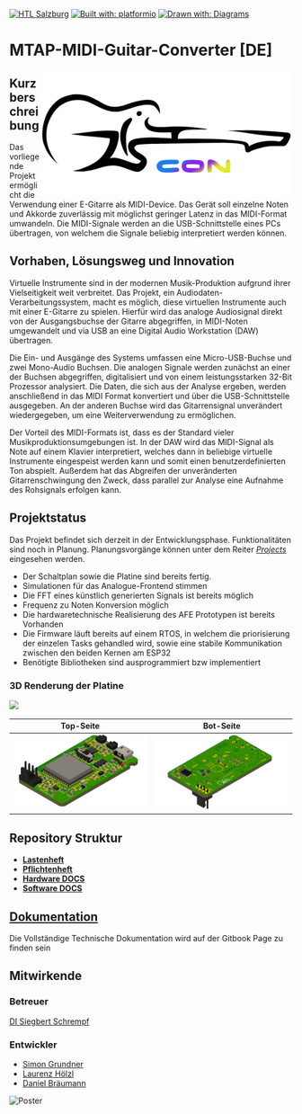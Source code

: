 [![HTL Salzburg](https://img.shields.io/badge/HTBLuVA-Elektronik%20und%20Technische%20Informatik-8a2be2)](http://www.htl-salzburg.ac.at/startseite.html)
[![Built with: platformio](https://img.shields.io/badge/built%20with-platformio-orange)](https://platformio.org/)
[![Drawn with: Diagrams](https://img.shields.io/badge/drawn%20with-diagrams.net-ff8c00)](https://app.diagrams.net/)

# MTAP-MIDI-Guitar-Converter [DE]
<picture>
 <source media="(prefers-color-scheme: dark)" srcset="/documentation/images/MTAP-logo-weiss.png" align="right" width="450px"/>
 <img alt="Logo" src="/documentation/images/MTAP-logo-schwarz.png" align="right" width="450px"/>
</picture>

## Kurzberschreibung
Das vorliegende Projekt ermöglicht die Verwendung einer E-Gitarre als MIDI-Device. Das Gerät soll einzelne Noten und Akkorde zuverlässig mit möglichst geringer Latenz in das MIDI-Format umwandeln. Die MIDI-Signale werden an die USB-Schnittstelle eines PCs übertragen, von welchem die Signale beliebig interpretiert werden können.

## Vorhaben, Lösungsweg und Innovation
Virtuelle Instrumente sind in der modernen Musik-Produktion aufgrund ihrer Vielseitigkeit weit verbreitet. Das Projekt, ein Audiodaten-Verarbeitungssystem, macht es möglich, diese virtuellen Instrumente auch mit einer E-Gitarre zu spielen. Hierfür wird das analoge Audiosignal direkt von der Ausgangsbuchse der Gitarre abgegriffen, in MIDI-Noten umgewandelt und via USB an eine Digital Audio Workstation (DAW) übertragen.

Die Ein- und Ausgänge des Systems umfassen eine Micro-USB-Buchse und zwei Mono-Audio Buchsen. Die analogen Signale werden zunächst an einer der Buchsen abgegriffen, digitalisiert und von einem leistungsstarken 32-Bit Prozessor analysiert. Die Daten, die sich aus der Analyse ergeben, werden anschließend in das MIDI Format konvertiert und über die USB-Schnittstelle ausgegeben. An der anderen Buchse wird das Gitarrensignal unverändert wiedergegeben, um eine Weiterverwendung zu ermöglichen.

Der Vorteil des MIDI-Formats ist, dass es der Standard vieler Musikproduktionsumgebungen ist. In der DAW wird das MIDI-Signal als Note auf einem Klavier interpretiert, welches dann in beliebige virtuelle Instrumente eingespeist werden kann und somit einen benutzerdefinierten Ton abspielt. Außerdem hat das Abgreifen der unveränderten Gitarrenschwingung den Zweck, dass parallel zur Analyse eine Aufnahme des Rohsignals erfolgen kann.

## Projektstatus

Das Projekt befindet sich derzeit in der Entwicklungsphase. Funktionalitäten sind noch in Planung.
Planungsvorgänge können unter dem Reiter *[Projects](https://github.com/s-grundner/MTAP-MIDI-Guitar-Converter/projects?query=is%3Aopen)* eingesehen werden.

- Der Schaltplan sowie die Platine sind bereits fertig.
- Simulationen für das Analogue-Frontend stimmen
- Die FFT eines künstlich generierten Signals ist bereits möglich
- Frequenz zu Noten Konversion möglich
- Die hardwaretechnische Realisierung des AFE Prototypen ist bereits Vorhanden
- Die Firmware läuft bereits auf einem RTOS, in welchem die priorisierung der einzelen Tasks gehandled wird, sowie eine stabile Kommunikation zwischen den beiden Kernen am ESP32
- Benötigte Bibliotheken sind ausprogrammiert bzw implementiert

### 3D Renderung der Platine

![](/documentation/images/MTAP-Embedded.gif)

| Top-Seite | Bot-Seite |
|-|-|
|![](/documentation/images/MTAP-Embedded.png)|![](/documentation/images/MTAP-Embedded-bot.png)|

## Repository Struktur
- [**Lastenheft**](documentation/Lastenheft.md)
- [**Pflichtenheft**](documentation/Pflichtenheft.md)
- [**Hardware DOCS**](documentation/hw-docs)
- [**Software DOCS**](documentation/sw-docs)

## [Dokumentation](https://app.gitbook.com/o/Qwl1YBxcvnIgpDva1OFB/s/MkWAoR5yK34IMWYoVd5u/)
Die Vollständige Technische Dokumentation wird auf der Gitbook Page zu finden sein 

## Mitwirkende
### Betreuer
[DI Siegbert Schrempf](https://www.linkedin.com/in/siegbert-schrempf-aa1189a)
### Entwickler
- [Simon Grundner](https://github.com/s-grundner)
- [Laurenz Hölzl](https://github.com/Laurenz03)
- [Daniel Bräumann](https://github.com/Hexewillfred)

![Poster](/documentation/images/plakat.png)
